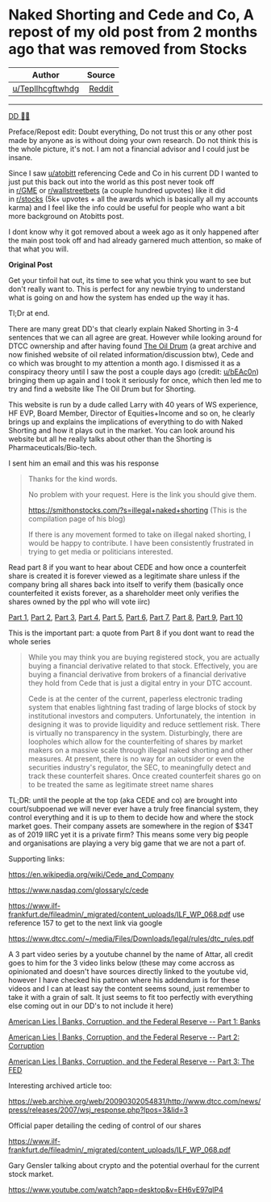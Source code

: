 Naked Shorting and Cede and Co, A repost of my old post from 2 months ago that was removed from Stocks
======================================================================================================

| Author      | Source | 
|  :----:     |    :----:   |        
| [u/Tepllhcgftwhdg](https://www.reddit.com/user/Tepllhcgftwhdg/) | [Reddit](https://www.reddit.com/r/Superstonk/comments/mvmd4t/naked_shorting_and_cede_and_co_a_repost_of_my_old/) |

---

[DD 👨‍🔬](https://www.reddit.com/r/Superstonk/search?q=flair_name%3A%22DD%20%F0%9F%91%A8%E2%80%8D%F0%9F%94%AC%22&restrict_sr=1)

Preface/Repost edit: Doubt everything, Do not trust this or any other post made by anyone as is without doing your own research. Do not think this is the whole picture, it's not. I am not a financial advisor and I could just be insane.

Since I saw [u/atobitt](https://www.reddit.com/u/atobitt/) referencing Cede and Co in his current DD I wanted to just put this back out into the world as this post never took off in [r/GME](https://www.reddit.com/r/GME/) or [r/wallstreetbets](https://www.reddit.com/r/wallstreetbets/) (a couple hundred upvotes) like it did in [r/stocks](https://www.reddit.com/r/stocks/) (5k+ upvotes + all the awards which is basically all my accounts karma) and I feel like the info could be useful for people who want a bit more background on Atobitts post.

I dont know why it got removed about a week ago as it only happened after the main post took off and had already garnered much attention, so make of that what you will.

**Original Post**

Get your tinfoil hat out, its time to see what you think you want to see but don't really want to. This is perfect for any newbie trying to understand what is going on and how the system has ended up the way it has.

Tl;Dr at end.

There are many great DD's that clearly explain Naked Shorting in 3-4 sentences that we can all agree are great. However while looking around for DTCC ownership and after having found [The Oil Drum](http://theoildrum.com/special/archives) (a great archive and now finished website of oil related information/discussion btw), Cede and co which was brought to my attention a month ago. I dismissed it as a conspiracy theory until I saw the post a couple days ago (credit: [u/bEAc0n](https://www.reddit.com/u/bEAc0n/)) bringing them up again and I took it seriously for once, which then led me to try and find a website like The Oil Drum but for Shorting.

This website is run by a dude called Larry with 40 years of WS experience, HF EVP, Board Member, Director of Equities+Income and so on, he clearly brings up and explains the implications of everything to do with Naked Shorting and how it plays out in the market. You can look around his website but all he really talks about other than the Shorting is Pharmaceuticals/Bio-tech.

I sent him an email and this was his response

> Thanks for the kind words.
>
> No problem with your request. Here is the link you should give them.
>
> <https://smithonstocks.com/?s=illegal+naked+shorting> (This is the compilation page of his blog)
>
> If there is any movement formed to take on illegal naked shorting, I would be happy to contribute. I have been consistently frustrated in trying to get media or politicians interested.

Read part 8 if you want to hear about CEDE and how once a counterfeit share is created it is forever viewed as a legitimate share unless if the company bring all shares back into itself to verify them (basically once counterfeited it exists forever, as a shareholder meet only verifies the shares owned by the ppl who will vote iirc)

[Part 1](https://smithonstocks.com/part-1-in-a-series-of-reports-on-blatant-widespread-stock-manipulation-that-is-enabled-by-illegal-naked-shorting/), [Part 2](https://smithonstocks.com/part-2-in-series-on-illegal-naked-shortings-role-in-stock-manipulation-conventional-wisdom-on-how-illegal-short-sales-are-executed/), [Part 3](https://smithonstocks.com/part-3-in-series-on-illegal-naked-shortings-role-in-stock-manipulation-prime-brokers-and-the-dtcc-have-a-troubling-monopoly-on-clearing-and-settling-stock-trades/), [Part 4](https://smithonstocks.com/part-4-in-series-on-illegal-naked-shortings-role-in-stock-manipulation-who-are-the-key-players/), [Part 5](https://smithonstocks.com/part-5-in-series-on-illegal-naked-shortings-role-in-stock-manipulation-traditional-shorting-compared-to-naked-shorting-both-legal-and-illegal/), [Part 6](https://smithonstocks.com/part-6-illegal-naked-shorting-the-secs-regulation-sho-is-intended-to-prevent-illegal-naked-shorting-but-is-ineffective/), [Part 7](https://smithonstocks.com/part-7-illegal-naked-shorting-dtcc-continuous-net-settlement-and-stock-borrowing-programs-have-loopholes-that-facilitate-illegal-naked-shorting/), [Part 8](https://smithonstocks.com/part-8-illegal-naked-shorting-series-who-or-what-is-cede-and-what-role-does-cede-play-in-the-trading-of-stocks/), [Part 9](https://smithonstocks.com/part-10-of-illegal-naked-shorting-series-the-risk-reward-of-shorting-versus-buying-stocks-is-extremely-unfavorable/), [Part 10](https://smithonstocks.com/part-10-of-illegal-naked-shorting-series-legal-shorting-of-stocks-is-a-losers-game-but-illegal-naked-shorting-transforms-it-into-a-winners-game/)

This is the important part: a quote from Part 8 if you dont want to read the whole series

> While you may think you are buying registered stock, you are actually buying a financial derivative related to that stock. Effectively, you are buying a financial derivative from brokers of a financial derivative they hold from Cede that is just a digital entry in your DTC account.
>
> Cede is at the center of the current, paperless electronic trading system that enables lightning fast trading of large blocks of stock by institutional investors and computers. Unfortunately, the intention  in designing it was to provide liquidity and reduce settlement risk. There is virtually no transparency in the system. Disturbingly, there are loopholes which allow for the counterfeiting of shares by market makers on a massive scale through illegal naked shorting and other measures. At present, there is no way for an outsider or even the securities industry's regulator, the SEC, to meaningfully detect and track these counterfeit shares. Once created counterfeit shares go on to be treated the same as legitimate street name shares

TL;DR: until the people at the top (aka CEDE and co) are brought into court/subpoenad we will never ever have a truly free financial system, they control everything and it is up to them to decide how and where the stock market goes. Their company assets are somewhere in the region of $34T as of 2019 IIRC yet it is a private firm? This means some very big people and organisations are playing a very big game that we are not a part of.

Supporting links:

<https://en.wikipedia.org/wiki/Cede_and_Company>

<https://www.nasdaq.com/glossary/c/cede>

<https://www.ilf-frankfurt.de/fileadmin/_migrated/content_uploads/ILF_WP_068.pdf> use reference 157 to get to the next link via google

<https://www.dtcc.com/~/media/Files/Downloads/legal/rules/dtc_rules.pdf>

A 3 part video series by a youtube channel by the name of Attar, all credit goes to him for the 3 video links below (these may come accross as opinionated and doesn't have sources directly linked to the youtube vid, however I have checked his patreon where his addendum is for these videos and I can at least say the content seems sound, just remember to take it with a grain of salt. It just seems to fit too perfectly with everything else coming out in our DD's to not include it here)

[American Lies | Banks, Corruption, and the Federal Reserve -- Part 1: Banks](https://www.youtube.com/watch?v=wdLRoIXpFKU)

[American Lies | Banks, Corruption, and the Federal Reserve -- Part 2: Corruption](https://www.youtube.com/watch?v=AK8v8McIC50)

[American Lies | Banks, Corruption, and the Federal Reserve -- Part 3: The FED](https://www.youtube.com/watch?v=kFDPkn_VUWY)

Interesting archived article too:

<https://web.archive.org/web/20090302054831/http://www.dtcc.com/news/press/releases/2007/wsj_response.php?lpos=3&lid=3>

Official paper detailing the ceding of control of our shares

<https://www.ilf-frankfurt.de/fileadmin/_migrated/content_uploads/ILF_WP_068.pdf>

Gary Gensler talking about crypto and the potential overhaul for the current stock market.

<https://www.youtube.com/watch?app=desktop&v=EH6vE97qIP4>

